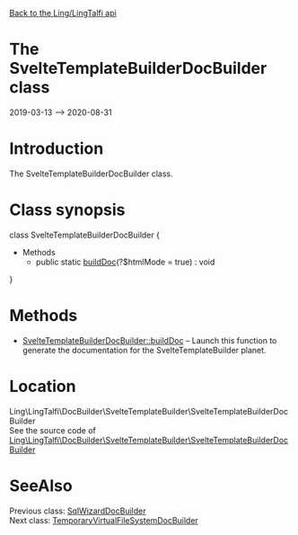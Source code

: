 [Back to the Ling/LingTalfi api](https://github.com/lingtalfi/LingTalfi/blob/master/doc/api/Ling/LingTalfi.md)



The SvelteTemplateBuilderDocBuilder class
================
2019-03-13 --> 2020-08-31






Introduction
============

The SvelteTemplateBuilderDocBuilder class.



Class synopsis
==============


class <span class="pl-k">SvelteTemplateBuilderDocBuilder</span>  {

- Methods
    - public static [buildDoc](https://github.com/lingtalfi/LingTalfi/blob/master/doc/api/Ling/LingTalfi/DocBuilder/SvelteTemplateBuilder/SvelteTemplateBuilderDocBuilder/buildDoc.md)(?$htmlMode = true) : void

}






Methods
==============

- [SvelteTemplateBuilderDocBuilder::buildDoc](https://github.com/lingtalfi/LingTalfi/blob/master/doc/api/Ling/LingTalfi/DocBuilder/SvelteTemplateBuilder/SvelteTemplateBuilderDocBuilder/buildDoc.md) &ndash; Launch this function to generate the documentation for the SvelteTemplateBuilder planet.





Location
=============
Ling\LingTalfi\DocBuilder\SvelteTemplateBuilder\SvelteTemplateBuilderDocBuilder<br>
See the source code of [Ling\LingTalfi\DocBuilder\SvelteTemplateBuilder\SvelteTemplateBuilderDocBuilder](https://github.com/lingtalfi/LingTalfi/blob/master/DocBuilder/SvelteTemplateBuilder/SvelteTemplateBuilderDocBuilder.php)



SeeAlso
==============
Previous class: [SqlWizardDocBuilder](https://github.com/lingtalfi/LingTalfi/blob/master/doc/api/Ling/LingTalfi/DocBuilder/SqlWizard/SqlWizardDocBuilder.md)<br>Next class: [TemporaryVirtualFileSystemDocBuilder](https://github.com/lingtalfi/LingTalfi/blob/master/doc/api/Ling/LingTalfi/DocBuilder/TemporaryVirtualFileSystem/TemporaryVirtualFileSystemDocBuilder.md)<br>

